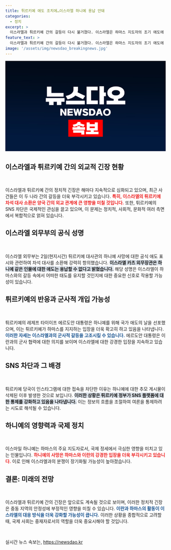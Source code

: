 ```yaml
---
title: 튀르키예 애도 조치에…이스라엘 하니예 용납 안돼
categories:
  - 정치
excerpt: >
  이스라엘과 튀르키예 간의 갈등이 다시 불거졌다. 이스라엘은 하마스 지도자의 조기 애도에 항의하고 튀르키예는 SNS 접속을 차단하며 긴장감을 고조시키고 있다. 이란의 암살 논란 속에서 두 나라의 갈등은 극에 달하고 있다. 클릭해 소식을 자세히 알아보세요!
feature_text: >
  이스라엘과 튀르키예 간의 갈등이 다시 불거졌다. 이스라엘은 하마스 지도자의 조기 애도에 항의하고 튀르키예는 SNS 접속을 차단하며 긴장감을 고조시키고 있다. 이란의 암살 논란 속에서 두 나라의 갈등은 극에 달하고 있다. 클릭해 소식을 자세히 알아보세요!
image: '/assets/img/newsdao_breakingnews.jpg'
---
```


<p><img src="/assets/img/newsdao_breakingnews.jpg" alt="ranknews 속보" /></p>

<h2 data-ke-size="size26">이스라엘과 튀르키예 간의 외교적 긴장 현황</h2>

<p data-ke-size="size16">&nbsp;</p>  

<p>이스라엘과 튀르키예 간의 정치적 긴장은 해마다 지속적으로 심화되고 있으며, 최근 사건들은 이 두 나라 간의 갈등을 더욱 부각시키고 있습니다. <b><span style="color: #ee2323;">특히, 이스라엘의 튀르키예 차석 대사 소환은 양국 간의 외교 관계에 큰 영향을 미칠 것입니다.</span></b> 또한, 튀르키예의 SNS 차단은 국제적인 관심을 끌고 있으며, 이 문제는 정치적, 사회적, 문화적 여러 측면에서 복합적으로 얽혀 있습니다. </p>

<h2 data-ke-size="size26">이스라엘 외무부의 공식 성명</h2>

<p data-ke-size="size16">&nbsp;</p>  

<p>이스라엘 외무부는 2일(현지시간) 튀르키예 대사관의 하니예 사망에 대한 공식 애도 표시와 관련하여 차석 대사를 소환해 강력히 항의했습니다. <b><span style="background-color: #21538527;">이스라엘 카츠 외무장관은 하니예 같은 인물에 대한 애도는 용납할 수 없다고 밝혔습니다.</span></b> 해당 성명은 이스라엘이 하마스와의 갈등 속에서 어떠한 태도를 유지할 것인지에 대한 중요한 신호로 작용할 가능성이 있습니다.</p>

<h2 data-ke-size="size26">튀르키예의 반응과 군사적 개입 가능성</h2>

<p data-ke-size="size16">&nbsp;</p>  

<p>튀르키예의 레제프 타이이프 에르도안 대통령은 하니예를 위해 국가 애도의 날을 선포했으며, 이는 튀르키예가 하마스를 지지하는 입장을 더욱 확고히 하고 있음을 나타냅니다. <b><span style="color: #1a5490;">이러한 자세는 이스라엘과의 군사적 갈등을 고조시킬 수 있습니다.</span></b> 에르도안 대통령은 이란과의 군사 협력에 대한 의지를 보이며 이스라엘에 대한 강경한 입장을 지속하고 있습니다.</p>

<h2 data-ke-size="size26">SNS 차단과 그 배경</h2>

<p data-ke-size="size16">&nbsp;</p>  

<p>튀르키예 당국이 인스타그램에 대한 접속을 차단한 이유는 하니예에 대한 추모 게시물이 삭제된 이후 발생한 것으로 보입니다. <b><span style="background-color: #21538527;">이러한 상황은 튀르키예 정부가 SNS 플랫폼에 대한 통제를 강화하고 있음을 나타냅니다.</span></b> 이는 정보의 흐름을 조절하여 여론을 통제하려는 시도로 해석될 수 있습니다.</p>

<h2 data-ke-size="size26">하니예의 영향력과 국제 정치</h2>

<p data-ke-size="size16">&nbsp;</p>  

<p>이스마일 하니예는 하마스의 주요 지도자로서, 국제 정세에서 극심한 영향을 미치고 있는 인물입니다. <b><span style="color: #ee2323;">하니예의 사망은 하마스와 이란의 강경한 입장을 더욱 부각시키고 있습니다.</span></b> 이로 인해 이스라엘과의 분쟁이 장기화될 가능성이 높아졌습니다.</p>

<h2 data-ke-size="size26">결론: 미래의 전망</h2>

<p data-ke-size="size16">&nbsp;</p>  

<p>이스라엘과 튀르키예 간의 긴장은 앞으로도 계속될 것으로 보이며, 이러한 정치적 긴장은 중동 지역의 안정성에 부정적인 영향을 미칠 수 있습니다. <b><span style="color: #1a5490;">이란과 하마스의 활동이 이스라엘의 대응 방식을 더욱 강화할 가능성이 큽니다.</span></b> 이러한 상황을 종합적으로 고려할 때, 국제 사회는 중재자로서의 역할을 더욱 중요시해야 할 것입니다. </p>

<p data-ke-size="size16">&nbsp;</p>
실시간 뉴스 속보는, <a href="https://newsdao.kr" rel="dofollow">https://newsdao.kr</a>


